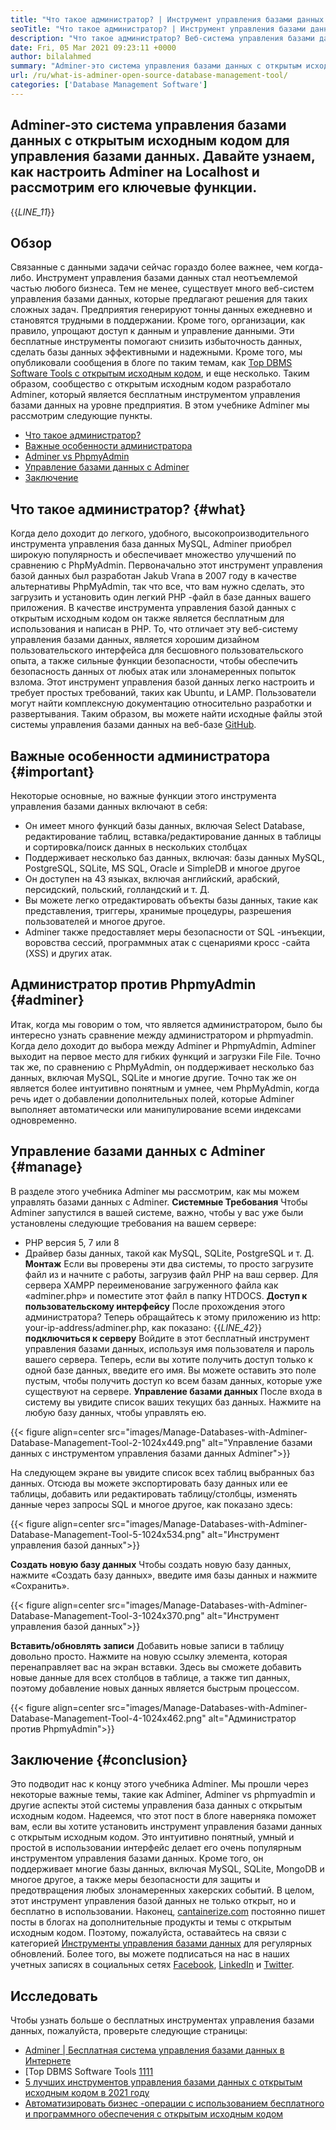 ```yaml
---
title: "Что такое администратор? | Инструмент управления базами данных с открытым исходным кодом" 
seoTitle: "Что такое администратор? | Инструмент управления базами данных с открытым исходным кодом" 
description: "Что такое администратор? Веб-система управления базами данных с удобным для разработчиков интерфейс. Давайте обсудим, как управлять базами данных с помощью администратора с открытым исходным кодом." 
date: Fri, 05 Mar 2021 09:23:11 +0000
author: bilalahmed
summary: "Adminer-это система управления базами данных с открытым исходным кодом для управления базами данных. Давайте узнаем, как настроить Adminer на Localhost и рассмотрим его ключевые функции." 
url: /ru/what-is-adminer-open-source-database-management-tool/
categories: ['Database Management Software']
---
```


## Adminer-это система управления базами данных с открытым исходным кодом для управления базами данных. Давайте узнаем, как настроить Adminer на Localhost и рассмотрим его ключевые функции.
{{_LINE_11_}}

## Обзор
Связанные с данными задачи сейчас гораздо более важнее, чем когда-либо. Инструмент управления базами данных стал неотъемлемой частью любого бизнеса. Тем не менее, существует много веб-систем управления базами данных, которые предлагают решения для таких сложных задач. Предприятия генерируют тонны данных ежедневно и становятся трудными в поддержании. Кроме того, организации, как правило, упрощают доступ к данным и управление данными. Эти бесплатные инструменты помогают снизить избыточность данных, сделать базы данных эффективными и надежными. Кроме того, мы опубликовали сообщения в блоге по таким темам, как [Top DBMS Software Tools с открытым исходным кодом][1], и еще несколько.
Таким образом, сообщество с открытым исходным кодом разработало Adminer, который является бесплатным инструментом управления базами данных на уровне предприятия. В этом учебнике Adminer мы рассмотрим следующие пункты.
  * [Что такое администратор?][2]
  * [Важные особенности администратора][3]
  * [Adminer vs PhpmyAdmin][4]
  * [Управление базами данных с Adminer][5]
  * [Заключение][6]

## Что такое администратор? {#what}

Когда дело доходит до легкого, удобного, высокопроизводительного инструмента управления база данных MySQL, Adminer приобрел широкую популярность и обеспечивает множество улучшений по сравнению с PhpMyAdmin. Первоначально этот инструмент управления базой данных был разработан Jakub Vrana в 2007 году в качестве альтернативы PhpMyAdmin, так что все, что вам нужно сделать, это загрузить и установить один легкий PHP -файл в базе данных вашего приложения.
В качестве инструмента управления базой данных с открытым исходным кодом он также является бесплатным для использования и написан в PHP. То, что отличает эту веб-систему управления базами данных, является хорошим дизайном пользовательского интерфейса для бесшовного пользовательского опыта, а также сильные функции безопасности, чтобы обеспечить безопасность данных от любых атак или злонамеренных попыток взлома. Этот инструмент управления базой данных легко настроить и требует простых требований, таких как Ubuntu, и LAMP. Пользователи могут найти комплексную документацию относительно разработки и развертывания. Таким образом, вы можете найти исходные файлы этой системы управления базами данных на веб-базе [GitHub][7].

## Важные особенности администратора {#important}

Некоторые основные, но важные функции этого инструмента управления базами данных включают в себя:
  * Он имеет много функций базы данных, включая Select Database, редактирование таблиц, вставка/редактирование данных в таблицы и сортировка/поиск данных в нескольких столбцах
  * Поддерживает несколько баз данных, включая: базы данных MySQL, PostgreSQL, SQLite, MS SQL, Oracle и SimpleDB и многое другое
  * Он доступен на 43 языках, включая английский, арабский, персидский, польский, голландский и т. Д.
  * Вы можете легко отредактировать объекты базы данных, такие как представления, триггеры, хранимые процедуры, разрешения пользователей и многое другое.
  * Adminer также предоставляет меры безопасности от SQL -инъекции, воровства сессий, программных атак с сценариями кросс -сайта (XSS) и других атак.

## Администратор против PhpmyAdmin {#adminer}

Итак, когда мы говорим о том, что является администратором, было бы интересно узнать сравнение между администратором и phpmyadmin. Когда дело доходит до выбора между Adminer и PhpmyAdmin, Adminer выходит на первое место для гибких функций и загрузки File File. Точно так же, по сравнению с PhpMyAdmin, он поддерживает несколько баз данных, включая MySQL, SQLite и многие другие. Точно так же он является более интуитивно понятным и умнее, чем PhpMyAdmin, когда речь идет о добавлении дополнительных полей, которые Adminer выполняет автоматически или манипулирование всеми индексами одновременно.

## Управление базами данных с Adminer {#manage}

В разделе этого учебника Adminer мы рассмотрим, как мы можем управлять базами данных с Adminer.
 **Системные Требования** 
Чтобы Adminer запустился в вашей системе, важно, чтобы у вас уже были установлены следующие требования на вашем сервере:
  * PHP версия 5, 7 или 8
  * Драйвер базы данных, такой как MySQL, SQLite, PostgreSQL и т. Д.
 **Монтаж** 
Если вы проверены эти два системы, то просто загрузите файл из [][8] и начните с работы, загрузив файл PHP на ваш сервер. Для сервера XAMPP переименование загруженного файла как «adminer.php» и поместите этот файл в папку HTDOCS.
 **Доступ к пользовательскому интерфейсу** 
После прохождения этого администратора? Теперь обращайтесь к этому приложению из http: your-ip-address/adminer.php, как показано:
{{_LINE_42_}}
 **подключиться к серверу** 
Войдите в этот бесплатный инструмент управления базами данных, используя имя пользователя и пароль вашего сервера. Теперь, если вы хотите получить доступ только к одной базе данных, введите его имя. Вы можете оставить это поле пустым, чтобы получить доступ ко всем базам данных, которые уже существуют на сервере.
 **Управление базами данных** 
После входа в систему вы увидите список ваших текущих баз данных. Нажмите на любую базу данных, чтобы управлять ею.

{{< figure align=center src="images/Manage-Databases-with-Adminer-Database-Management-Tool-2-1024x449.png" alt="Управление базами данных с инструментом управления базами данных Adminer">}}

На следующем экране вы увидите список всех таблиц выбранных баз данных. Отсюда вы можете экспортировать базу данных или ее таблицы, добавить или редактировать таблицу/столбцы, изменять данные через запросы SQL и многое другое, как показано здесь:

{{< figure align=center src="images/Manage-Databases-with-Adminer-Database-Management-Tool-5-1024x534.png" alt="Инструмент управления базой данных">}}

 **Создать новую базу данных** 
Чтобы создать новую базу данных, нажмите «Создать базу данных», введите имя базы данных и нажмите «Сохранить».

{{< figure align=center src="images/Manage-Databases-with-Adminer-Database-Management-Tool-3-1024x370.png" alt="Инструмент управления базой данных">}}

 **Вставить/обновлять записи** 
Добавить новые записи в таблицу довольно просто. Нажмите на новую ссылку элемента, которая перенаправляет вас на экран вставки. Здесь вы сможете добавить новые данные для всех столбцов в таблице, а также тип данных, поэтому добавление новых данных является быстрым процессом.

{{< figure align=center src="images/Manage-Databases-with-Adminer-Database-Management-Tool-4-1024x462.png" alt="Администратор против PhpmyAdmin">}}


## Заключение {#conclusion}

Это подводит нас к концу этого учебника Adminer. Мы прошли через некоторые важные темы, такие как Adminer, Adminer vs phpmyadmin и другие аспекты этой системы управления база данных с открытым исходным кодом. Надеемся, что этот пост в блоге наверняка поможет вам, если вы хотите установить инструмент управления базами данных с открытым исходным кодом. Это интуитивно понятный, умный и простой в использовании интерфейс делает его очень популярным инструментом управления базами данных. Кроме того, он поддерживает многие базы данных, включая MySQL, SQLite, MongoDB и многое другое, а также меры безопасности для защиты и предотвращения любых злонамеренных хакерских событий. В целом, этот инструмент управления базой данных не только открыт, но и бесплатно в использовании.
Наконец, [cantainerize.com][9] постоянно пишет посты в блогах на дополнительные продукты и темы с открытым исходным кодом. Поэтому, пожалуйста, оставайтесь на связи с категорией [Инструменты управления базами данных][10] для регулярных обновлений. Более того, вы можете подписаться на нас в наших учетных записях в социальных сетях [Facebook][11], [LinkedIn][12] и [Twitter][13].

## Исследовать
Чтобы узнать больше о бесплатных инструментах управления базами данных, пожалуйста, проверьте следующие страницы:
  * [Adminer | Бесплатная система управления базами данных в Интернете][14]
  * [Top DBMS Software Tools [1][1][1][1][1][1][1]
  * [5 лучших инструментов управления базами данных с открытым исходным кодом в 2021 году][15]
  * [Автоматизировать бизнес -операции с использованием бесплатного и программного обеспечения с открытым исходным кодом][16]



 [1]: https://products.containerize.com/database-management
 [2]: #what
 [3]: #important
 [4]: #adminer
 [5]: #manage
 [6]: #conclusion
 [7]: https://github.com/vrana/adminer
 [8]: https://www.adminer.org/
 [9]: https://www.containerize.com/
 [10]: https://products.containerize.com/database-management/
 [11]: https://web.facebook.com/containerize
 [12]: https://www.linkedin.com/company/containerize/
 [13]: https://twitter.com/containerize_co
 [14]: https://products.containerize.com/database-management/adminer
 [15]: https://blog.containerize.com/2021/01/16/top-5-open-source-database-management-tools-in-2021/
 [16]: https://blog.containerize.com/blogging/automate-business-operations-using-open-source-software/
